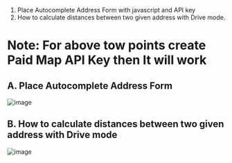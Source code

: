 1.  Place Autocomplete Address Form with javascript and API key
2.  How to calculate distances between two given address with Drive mode.

Note: For above tow points create Paid Map API Key then It will work
========================================================================

A.  Place Autocomplete Address Form 
-------------------------------------------
![image](https://user-images.githubusercontent.com/58267203/188616505-9b37419e-64d5-4caa-97fe-c19af771325b.png)


B. How to calculate distances between two given address with Drive mode
------------------------------------------------------------------------------
![image](https://user-images.githubusercontent.com/58267203/188616828-4792ecea-d967-440c-a124-fd89089eff69.png)

